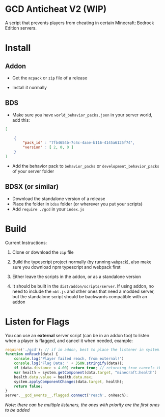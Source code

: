 # GCD Anticheat V2 (WIP)
 A script that prevents players from cheating in certain Minecraft: Bedrock Edition servers.

# Install
## Addon
-  Get the `mcpack` or `zip` file of a release

-  Install it normally

## BDS
-  Make sure you have `world_behavior_packs.json` in your server world, add this:

```json
[
	
	{
		"pack_id" : "7fb4654b-7c4c-4aae-b116-4145a6125f74",
		"version" : [ 2, 0, 0 ]
	}
]
```

-  Add the behavior pack to `behavior_packs` or `development_behavior_packs` of your server folder

## BDSX (or similar)

- Download the standalone version of a release
- Place the folder in `bdsx` folder (or wherever you put your scripts)
- Add `require ./gcd` in your `index.js`

# Build
 Current Instructions:

1. Clone or download the `zip` file

2. Build the typescript project normally (by running `webpack`), also make sure you download npm typescript and webpack first

3. Either leave the scripts in the addon, or as a standalone version

4. It should be built in the `dist/addon/scripts/server`. If using addon, no need to include the `nbt.js` and other ones that need a modded server, but the standalone script should be backwards compatible with an addon

# Listen for Flags

You can use an **external** server script (can be in an addon too) to listen when a player is flagged, and cancel it when needed, example:

```js
require('./gcd'); // if in addon, best to place the listener in system.initialize
function onReach(data) {
    console.log('Player failed reach, from external!')
	console.log('Flag Data: ' + JSON.stringify(data));
	if (data.distance < 4.00) return true; // returning true cancels the flag
	var health = system.getComponent(data.target, "minecraft:health")
	health.data.value = health.data.max;
	system.applyComponentChanges(data.target, health);
    return false;
}
server.__gcd_events__.flagged.connect('reach', onReach);
```

*Note: there can be multiple listeners, the ones with priority are the first ones to be added*